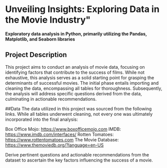 # Unveiling Insights: Exploring Data in the Movie Industry"

**Exploratory data analysis in Python, primarily utilizing the Pandas, Matplotlib, and Seaborn libraries**
## Project Description 

This project aims to conduct an analysis of movie data, focusing on identifying factors that contribute to the success of films. While not exhaustive, this analysis serves as a solid starting point for grasping the determinants of successful movies. The initial phase entails importing and cleaning the data, encompassing all tables for thoroughness. Subsequently, the analysis will address specific questions derived from the data, culminating in actionable recommendations.

##Data
The data utilized in this project was sourced from the following links. While all tables underwent cleaning, not every one was ultimately incorporated into the final analysis:

Box Office Mojo: https://www.boxofficemojo.com
IMDB: https://www.imdb.com/interfaces/
Rotten Tomatoes: https://www.rottentomatoes.com
The Movie Database: https://www.themoviedb.org/?language=en-US

Derive pertinent questions and actionable recommendations from the dataset to ascertain the key factors influencing the success of a movie.




